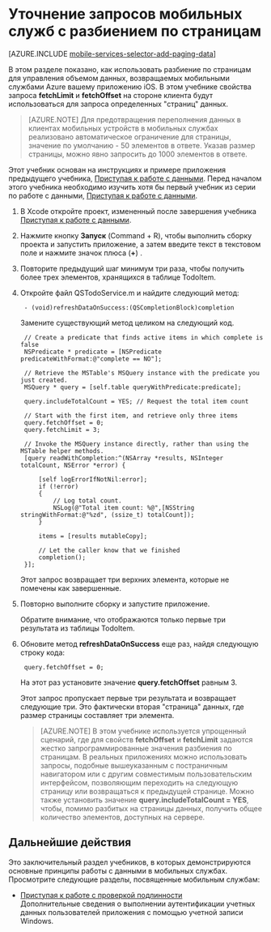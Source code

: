 ﻿<properties 
	pageTitle="Разбиение данных по страницам (Xamarin iOS) | Центр разработчиков для мобильных устройств" 
	description="Узнайте, как использовать разбиение по страницам для управления объемом данных, возвращаемых в приложение iOS из мобильных служб." 
	services="mobile-services" 
	documentationCenter="ios" 
	authors="krisragh" 
	manager="dwrede" 
	editor=""/>

<tags 
	ms.service="mobile-services" 
	ms.workload="mobile" 
	ms.tgt_pltfrm="mobile-ios" 
	ms.devlang="objective-c" 
	ms.topic="article" 
	ms.date="10/10/2014" 
	ms.author="krisragh"/>

# Уточнение запросов мобильных служб c разбиением по страницам

[AZURE.INCLUDE [mobile-services-selector-add-paging-data](../includes/mobile-services-selector-add-paging-data.md)]

В этом разделе показано, как использовать разбиение по страницам для управления объемом данных, возвращаемых мобильными службами Azure вашему приложению iOS. В этом учебнике свойства запроса **fetchLimit** и **fetchOffset** на стороне клиента будут использоваться для запроса определенных "страниц" данных.

> [AZURE.NOTE] Для предотвращения переполнения данных в клиентах мобильных устройств в мобильных службах реализовано автоматическое ограничение для страницы, значение по умолчанию - 50 элементов в ответе. Указав размер страницы, можно явно запросить до 1000 элементов в ответе.

Этот учебник основан на инструкциях и примере приложения предыдущего учебника, [Приступая к работе с данными]. Перед началом этого учебника необходимо изучить хотя бы первый учебник из серии по работе с данными, [Приступая к работе с данными].

1. В Xcode откройте проект, измененный после завершения учебника [Приступая к работе с данными].

2. Нажмите кнопку **Запуск** (Command + R), чтобы выполнить сборку проекта и запустить приложение, а затем введите текст в текстовом поле и нажмите значок плюса (**+**) .

3. Повторите предыдущий шаг минимум три раза, чтобы получить более трех элементов, хранящихся в таблице TodoItem.

4. Откройте файл QSTodoService.m и найдите следующий метод:

        - (void)refreshDataOnSuccess:(QSCompletionBlock)completion

   	Замените существующий метод целиком на следующий код.

        // Create a predicate that finds active items in which complete is false
        NSPredicate * predicate = [NSPredicate predicateWithFormat:@"complete == NO"];
	
        // Retrieve the MSTable's MSQuery instance with the predicate you just created.
        MSQuery * query = [self.table queryWithPredicate:predicate];

        query.includeTotalCount = YES; // Request the total item count

        // Start with the first item, and retrieve only three items
        query.fetchOffset = 0;
        query.fetchLimit = 3;

        // Invoke the MSQuery instance directly, rather than using the MSTable helper methods.
        [query readWithCompletion:^(NSArray *results, NSInteger totalCount, NSError *error) {

            [self logErrorIfNotNil:error];
            if (!error)
            {
                // Log total count.
                NSLog(@"Total item count: %@",[NSString stringWithFormat:@"%zd", (ssize_t) totalCount]);
            }

            items = [results mutableCopy];

            // Let the caller know that we finished
            completion();
        }];

   	Этот запрос возвращает три верхних элемента, которые не помечены как завершенные.

5. Повторно выполните сборку и запустите приложение.

    Обратите внимание, что отображаются только первые три результата из таблицы TodoItem.

7. Обновите метод **refreshDataOnSuccess** еще раз, найдя следующую строку кода:

        query.fetchOffset = 0;

   	На этот раз установите значение **query.fetchOffset** равным 3.

   	Этот запрос пропускает первые три результата и возвращает следующие три. Это фактически вторая "страница" данных, где размер страницы составляет три элемента.

    > [AZURE.NOTE] В этом учебнике используется упрощенный сценарий, где для свойств **fetchOffset** и **fetchLimit** задаются жестко запрограммированные значения разбиения по страницам. В реальных приложениях можно использовать запросы, подобные вышеуказанным с постраничным навигатором или с другим совместимым пользовательским интерфейсом, позволяющим переходить на следующую страницу или возвращаться к предыдущей странице. Можно также установить значение **query.includeTotalCount = YES**, чтобы, помимо разбитых на страницы данных, получить общее количество элементов, доступных на сервере.

## <a name="next-steps"> </a>Дальнейшие действия

Это заключительный раздел учебников, в которых демонстрируются основные принципы работы с данными в мобильных службах. Просмотрите следующие разделы, посвященные мобильным службам:

* [Приступая к работе с проверкой подлинности]
  <br/>Дополнительные сведения о выполнении аутентификации учетных данных пользователей приложения с помощью учетной записи Windows.

<!--
* [Приступая к работе с push-уведомлениями]
  <br/>Сведения об отправке в приложение простейших push-уведомлений.
-->

<!-- Anchors. -->

[Дальнейшие действия]:#next-steps

<!-- Images. -->


<!-- URLs. -->
[Приступая к работе с мобильными службами]: /ru-ru/develop/mobile/tutorials/get-started-ios
[Приступая к работе с данными]: /ru-ru/develop/mobile/tutorials/get-started-with-data-ios
[Приступая к работе с проверкой подлинности]: /ru-ru/develop/mobile/tutorials/get-started-with-users-ios
[Приступая к работе с push-уведомлениями]: /ru-ru/develop/mobile/tutorials/get-started-with-push-ios

[Портал управления]: https://manage.windowsazure.com/



<!--HONumber=42-->
